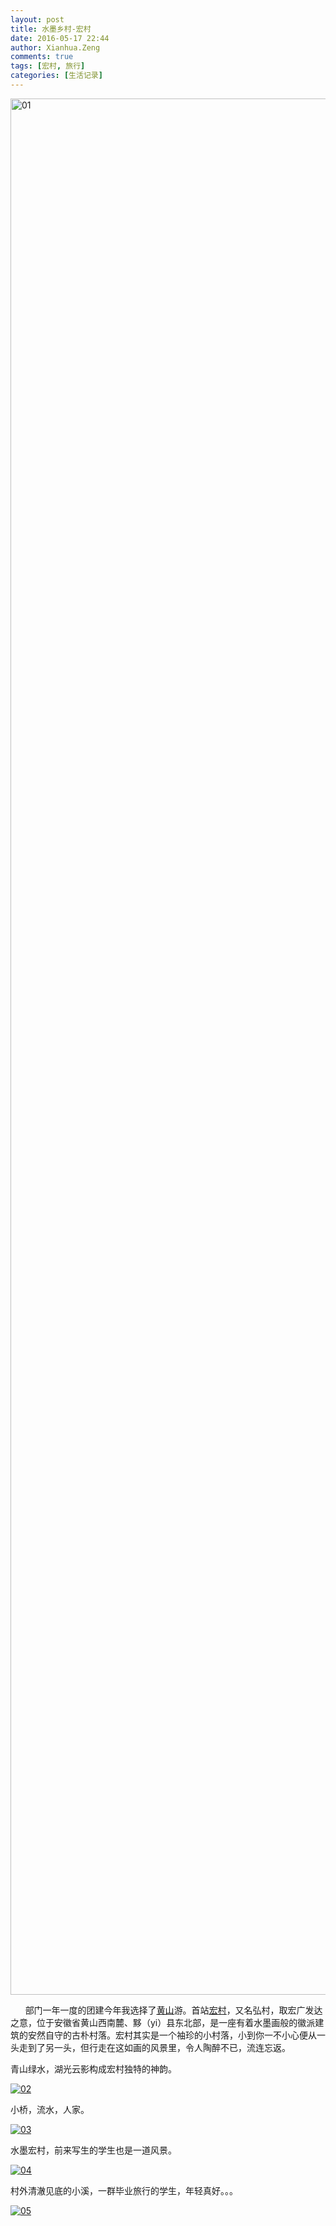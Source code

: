 ```yaml
---
layout: post
title: 水墨乡村-宏村
date: 2016-05-17 22:44
author: Xianhua.Zeng
comments: true
tags: [宏村, 旅行]
categories: [生活记录]
---
```

<p><a href="http://www.xianhuazeng.com/cn/wp-content/uploads/2016/05/01.jpg"><img class="aligncenter size-full wp-image-42" src="http://www.xianhuazeng.com/cn/wp-content/uploads/2016/05/01.jpg" alt="01" width="6210" height="3034" /></a></p>
<p>      部门一年一度的团建今年我选择了<span style="text-decoration: underline;"><a href="https://zh.wikipedia.org/wiki/%E9%BB%84%E5%B1%B1">黄山</a></span>游。首站<span style="text-decoration: underline;"><a href="https://zh.wikipedia.org/wiki/%E5%AE%8F%E6%9D%91" target="_blank">宏村</a></span>，又名弘村，取宏广发达之意，位于安徽省黄山西南麓、黟（yi）县东北部，是一座有着水墨画般的徽派建筑的安然自守的古朴村落。宏村其实是一个袖珍的小村落，小到你一不小心便从一头走到了另一头，但行走在这如画的风景里，令人陶醉不已，流连忘返。<!--more--></p>
<p>青山绿水，湖光云影构成宏村独特的神韵。</p>
<p><a href="http://www.xianhuazeng.com/cn/wp-content/uploads/2016/05/02.jpg"><img class="aligncenter size-full" src="http://www.xianhuazeng.com/cn/wp-content/uploads/2016/05/02.jpg" alt="02" /></a></p>
<p>小桥，流水，人家。</p>
<p><a href="http://www.xianhuazeng.com/cn/wp-content/uploads/2016/05/03.jpg"><img class="aligncenter size-full" src="http://www.xianhuazeng.com/cn/wp-content/uploads/2016/05/03.jpg" alt="03" /></a></p>
<p>水墨宏村，前来写生的学生也是一道风景。</p>
<p><a href="http://www.xianhuazeng.com/cn/wp-content/uploads/2016/05/04.jpg"><img class="aligncenter size-full" src="http://www.xianhuazeng.com/cn/wp-content/uploads/2016/05/04.jpg" alt="04" /></a></p>
<p>村外清澈见底的小溪，一群毕业旅行的学生，年轻真好。。。</p>
<p><a href="http://www.xianhuazeng.com/cn/wp-content/uploads/2016/05/05.jpg"><img class="aligncenter size-full" src="http://www.xianhuazeng.com/cn/wp-content/uploads/2016/05/05.jpg" alt="05" /></a></p>

